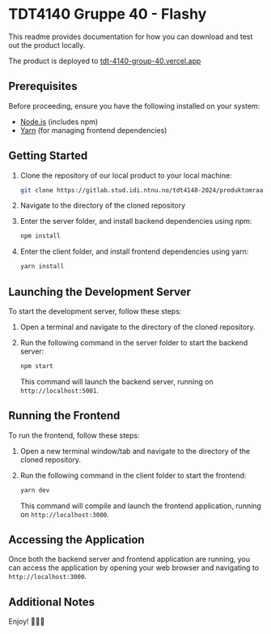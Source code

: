 # TDT4140 Gruppe 40 - Flashy

This readme provides documentation for how you can download and test out the product locally.

The product is deployed to <a href="https://tdt-4140-group-40.vercel.app/" target="_blank">tdt-4140-group-40.vercel.app</a>


## Prerequisites

Before proceeding, ensure you have the following installed on your system:

- [Node.js](https://nodejs.org/) (includes npm)
- [Yarn](https://yarnpkg.com/) (for managing frontend dependencies)

## Getting Started

1. Clone the repository of our local product to your local machine:
   ```bash
   git clone https://gitlab.stud.idi.ntnu.no/tdt4140-2024/produktomraade-3/gruppe-40/flashy.git
   
   ```

2. Navigate to the directory of the cloned repository

3. Enter the server folder, and install backend dependencies using npm:
   ```bash
   npm install
   ```

4. Enter the client folder, and install frontend dependencies using yarn:
   ```bash
   yarn install
   ```

## Launching the Development Server

To start the development server, follow these steps:

1. Open a terminal and navigate to the directory of the cloned repository.

2. Run the following command in the server folder to start the backend server:
   ```bash
   npm start
   ```

   This command will launch the backend server, running on `http://localhost:5001`.

## Running the Frontend

To run the frontend, follow these steps:

1. Open a new terminal window/tab and navigate to the directory of the cloned repository.

2. Run the following command in the client folder to start the frontend:
   ```bash
   yarn dev
   ```

   This command will compile and launch the frontend application, running on `http://localhost:3000`.

## Accessing the Application

Once both the backend server and frontend application are running, you can access the application by opening your web browser and navigating to `http://localhost:3000`.

## Additional Notes
 Enjoy! 🚀🚀🚀

